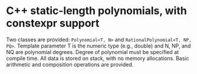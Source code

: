 # C++ static-length polynomials, with constexpr support

Two classes are provided: `Polynomial<T, N>` and `RationalPolynomial<T, NP, PQ>`.
Template parameter T is the numeric type (e.g., double) and N, NP, and NQ are polynomial degrees.
Degree of polynomial must be specified at compile time.
All data is stored on stack, with no memory allocations.
Basic arithmetic and composition operations are provided.

